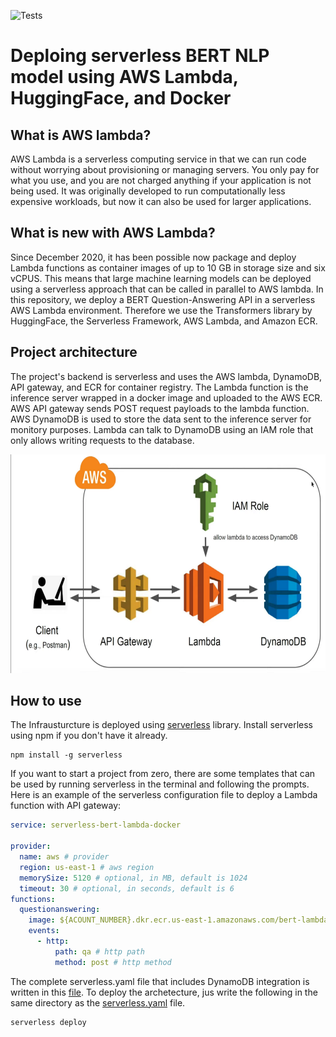 ![Tests](https://github.com/RustamyF/lambda-bert-huggingface/actions/workflows/docs.yml/badge.svg)
# Deploing serverless BERT NLP model using AWS Lambda, HuggingFace, and Docker
## What is AWS lambda?
AWS Lambda is a serverless computing service in that we can run code without worrying about provisioning or managing servers. You only pay for what you use, and you are not charged anything if your application is not being used. It was originally developed to run computationally less expensive workloads, but now it can also be used for larger applications.

## What is new with AWS Lambda?
Since December 2020, it has been possible now package and deploy Lambda functions as container images of up to 10
GB in storage size and six vCPUS. This means that large machine learning models can be deployed using a serverless
approach that can be called in parallel to AWS lambda.
In this repository, we deploy a BERT Question-Answering API in a serverless AWS Lambda environment.
Therefore we use the Transformers library by HuggingFace, the Serverless Framework, AWS Lambda, and Amazon ECR.

## Project architecture
The project's backend is serverless and uses the AWS lambda, DynamoDB, API gateway, and ECR for container registry.
The Lambda function is the inference server wrapped in a docker image and uploaded to the AWS ECR. AWS API gateway
 sends POST request payloads to the lambda function. AWS DynamoDB is used to store the data sent to the inference
 server for monitory purposes. Lambda can talk to DynamoDB using an IAM role that only allows writing requests to the
 database.

<img src="docs/assets/arch.png" width="700" height="350">

## How to use
The Infrausturcture is deployed using [serverless](https://www.serverless.com/framework/docs) library.
Install serverless using npm if you don't have it already.
```shell script
npm install -g serverless
```
If you want to start a project from zero, there are
some templates that can be used by running serverless in the terminal and following the prompts. Here is an example of
the serverless configuration file to deploy a Lambda function with API gateway:
```yaml
service: serverless-bert-lambda-docker

provider:
  name: aws # provider
  region: us-east-1 # aws region
  memorySize: 5120 # optional, in MB, default is 1024
  timeout: 30 # optional, in seconds, default is 6
functions:
  questionanswering:
    image: ${ACOUNT_NUMBER}.dkr.ecr.us-east-1.amazonaws.com/bert-lambda:v1 #ecr url
    events:
      - http:
          path: qa # http path
          method: post # http method
```
The complete serverless.yaml file that includes DynamoDB integration is written in this [file](serverless-bert/serverless.yaml).
To deploy the archetecture, jus write the following in the same directory as the [serverless.yaml](serverless-bert/serverless.yaml) file.

```shell script
serverless deploy
```
